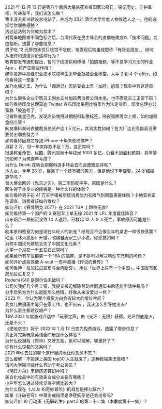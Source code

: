 2021 年 12 月 13 日是第八个南京大屠杀死难者国家公祭日，铭记历史、守护真相、传递和平，我们该怎么做？  
曹丰泽去非洲建设水电站了，并成为 2021 清华大学年度人物候选人之一，他的选择给你哪些感触？  
洛必达法则为何成为禁术？  
对两岸地图做不同色标注后，台湾代表在民主峰会的直播被美方以「技术问题」为由掐断，透露了哪些信息？  
男子吃 12 元管饱水饺只吃馅不吃皮，被发现后恼羞成怒称「有社会朋友」，如何从法律和道德评价这种行为？  
教育部发布通知提出，暂时下线提供和传播「拍照搜题」等不良学习方法的作业 App ，将产生哪些作用？  
媒体报道中高级职业技术院校学生未毕业就被企业抢空，人手 2 到 4 个 offer，如何看待这一现象？  
龙乃水族之王，为什么「西游记」天庭宴会上有「龙肝」的菜？现实中有这道菜吗？  
为什么很多企业宁愿员工划水支付加班费浪费公司水电，也不愿意员工正常下班？  
如何看待印度总理莫迪 Twitter 宣布印度采用比特币作为法定货币，印度总理办公室称「被盗号了」？  
记者卧底星巴克，发现店员使用过期配料私换标签，隔夜蛋糕再次上架，如何加强食品监管？  
网友爆料某码农被裁员总资产达 1.5 亿元，其真实性如何？在大厂达到高额薪资需要付出哪些努力？  
如何看待因缺芯导致 iPhone 十年来首次停产？  
月薪  2 万，但一年来存款不足 1 万，这正常吗？  
报道称爱奇艺、优酷、腾讯视频十年烧光 1000 多亿，仍看不到盈利预期，具体情况如何？为何连年亏损？  
为什么 Doinb 在转会期爆料选手转会去向会遭致恶评呢？  
本人女，今年 23 岁，相亲了一个还不错的男方，但是他说下年要娶，24 岁结婚算早吗？  
曾火爆全网的《鬼灭之刃》，第二季热度平平，原因是什么？  
医生得了本专业的疾病是一种什么样的体验？  
如何看待男子花 41 万买手镯被质疑消费能力有限气到眼震需要住院？卡地亚称正在调查，消费者该如何维权？  
如何评价《赛博朋克 2077》在 2021 TGA 上颗粒无收?  
如何看待第一个国产的 S 赛冠军上单无缘 2021 年 LPL 年度最佳阵容？  
山东烟台一货船沉没致 14 人遇险，已救起 12 人 9 人死亡，事故原因可能是什么？  
剧本杀和密室为何是现在年轻人的新宠？结局会不会像当年的桌游一样很快落寞？  
动画《冰火魔厨》开播，改编自唐家三少小说，你感觉如何？  
为何中国现代建筑丢失了中国文化元素？  
大学一个月花一千五左右正常吗？  
如果给所有车位都装一个 16A 的插座，是不是可以解决电动车充电的问题？  
如何评价虚拟偶像 A-soul 一周年直播《传说的世界》？  
如何看待「尼加拉瓜宣布与台湾断交」，承认「世界上只有一个中国」，中国宣布和尼加拉瓜复交？  
Redemi K40 是同价位无敌吗？  
公司欠我好几个月工资，我提交被迫解除劳动合同通知书后还能申请仲裁吗？  
分手后男方为什么就能那么绝情，好像从来没爱过一样？  
2022 年，你认为哪个投资方向会有较大的增长空间？  
我女儿做漫画主笔只在家工作，也不出去 ，我该怎么引导她出去?  
为什么医生都建议顺产？  
TGA 2021 年度游戏评选中「玩家之声」由《光环：无限》获得，光环到底是火，还是不火？  
《绝地求生》将于 2022 年 1 月 12 日变为免费游戏，透露了哪些信息？  
真正背完新概念英语全四册是什么体验？  
为什么说游戏《原神》又肝又氪，氪可以理解，哪里肝了？  
你有什么惊艳的文案吗？  
2021 年你去过的哪个旅行目的地让你念念不忘？  
怎么缓解「不能读上美国 top30 人生就废了」这种极端焦虑情绪？  
请问大学期间做什么有助于考公务员？  
《明日方舟》里银灰还算幻神吗？  
美白化妆品中的有效美白成分主要有哪些？  
小户型怎么通过装修显得空间比较大？  
为什么现在《JoJo 的奇妙冒险》的趋势是捧七踩六？  
如果《斗破苍穹》中萧炎戒指里是净莲妖圣他还会成帝吗?  
如何评价 10 月动画《无职转生》part.2 的第二十二集（本季度第十一集）？  
